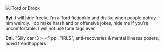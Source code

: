 ![](https://media.discordapp.net/attachments/906579001164828725/1377108755967381514/IMG_6755-removebg-preview.png?ex=6837c3f8&is=68367278&hm=998322054df61e1b3c22a5eab7d1fd4d522a7a29142c4bd37db574e63484abb2&=&format=webp&quality=lossless) Tord or Brock

**Byi.**
I will hide freely. I'm a Tord fictionkin and dislike when people potray him weirdly. I do make harsh and or offensive jokes, hide me if you're uncomfortable. I will not use tone tags ever. 

**Dni.** "Silly car :3 >_<" ppl, "IRLS", anti-recoveries & mental illnesss posers, advid trendhoppers
<!--
**70RD/70RD** is a ✨ _special_ ✨ repository because its `README.md` (this file) appears on your GitHub profile.

Here are some ideas to get you started:

- 🔭 I’m currently working on ...
- 🌱 I’m currently learning ...
- 👯 I’m looking to collaborate on ...
- 🤔 I’m looking for help with ...
- 💬 Ask me about ...
- 📫 How to reach me: ...
- 😄 Pronouns: ...
- ⚡ Fun fact: ...
-->

